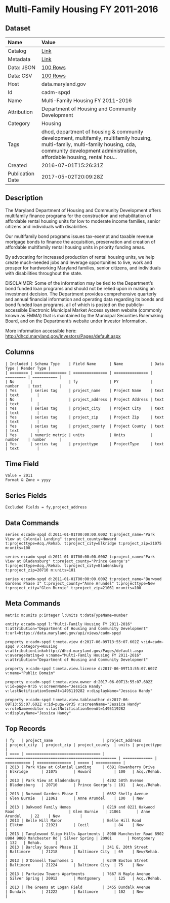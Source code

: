 # Multi-Family Housing FY 2011-2016

## Dataset

| Name | Value |
| :--- | :---- |
| Catalog | [Link](https://catalog.data.gov/dataset/multi-family-housing-fy-2011-2015) |
| Metadata | [Link](https://data.maryland.gov/api/views/cadm-spqd) |
| Data: JSON | [100 Rows](https://data.maryland.gov/api/views/cadm-spqd/rows.json?max_rows=100) |
| Data: CSV | [100 Rows](https://data.maryland.gov/api/views/cadm-spqd/rows.csv?max_rows=100) |
| Host | data.maryland.gov |
| Id | cadm-spqd |
| Name | Multi-Family Housing FY 2011-2016 |
| Attribution | Department of Housing and Community Development |
| Category | Housing |
| Tags | dhcd, department of housing & community development, multifamily, multifamily housing, multi-family, multi-family housing, cda, community development administration, affordable housing, rental hou... |
| Created | 2016-07-01T15:26:31Z |
| Publication Date | 2017-05-02T20:09:28Z |

## Description

The Maryland Department of Housing and Community Development offers multifamily finance programs for the construction and rehabilitation of affordable rental housing units for low to moderate income families, senior citizens and individuals with disabilities.

Our multifamily bond programs issues tax-exempt and taxable revenue mortgage bonds to finance the acquisition, preservation and creation of affordable multifamily rental housing units in priority funding areas.

By advocating for increased production of rental housing units, we help create much-needed jobs and leverage opportunities to live, work and prosper for hardworking Maryland families, senior citizens, and individuals with disabilities throughout the state.​

DISCLAIMER: Some of the information may be tied to the Department’s bond funded loan programs and should not be relied upon in making an investment decision. The Department provides comprehensive quarterly and annual financial information and operating data regarding its bonds and bond funded loan programs, all of which is posted on the publicly-accessible Electronic Municipal Market Access system website (commonly known as EMMA) that is maintained by the Municipal Securities Rulemaking Board, and on the Department’s website under Investor Information. 

More information accessible here: http://dhcd.maryland.gov/Investors/Pages/default.aspx

## Columns

```ls
| Included | Schema Type    | Field Name      | Name            | Data Type | Render Type |
| ======== | ============== | =============== | =============== | ========= | =========== |
| No       |                | fy              | FY              | number    | text        |
| Yes      | series tag     | project_name    | Project Name    | text      | text        |
| No       |                | project_address | Project Address | text      | text        |
| Yes      | series tag     | project_city    | Project City    | text      | text        |
| Yes      | series tag     | project_zip     | Project Zip     | text      | text        |
| Yes      | series tag     | project_county  | Project County  | text      | text        |
| Yes      | numeric metric | units           | Units           | number    | number      |
| Yes      | series tag     | projecttype     | ProjectType     | text      | text        |
```

## Time Field

```ls
Value = 2011
Format & Zone = yyyy
```

## Series Fields

```ls
Excluded Fields = fy,project_address
```

## Data Commands

```ls
series e:cadm-spqd d:2011-01-01T00:00:00.000Z t:project_name="Park View at Colonial Landing" t:project_county=Howard t:projecttype=Acq./Rehab. t:project_city=Elkridge t:project_zip=21075 m:units=100

series e:cadm-spqd d:2011-01-01T00:00:00.000Z t:project_name="Park View at Bladensburg" t:project_county="Prince George's" t:projecttype=Acq./Rehab. t:project_city=Bladensburg t:project_zip=20710 m:units=101

series e:cadm-spqd d:2011-01-01T00:00:00.000Z t:project_name="Burwood Gardens Phase I" t:project_county="Anne Arundel" t:projecttype=New t:project_city="Glen Burnie" t:project_zip=21061 m:units=100
```

## Meta Commands

```ls
metric m:units p:integer l:Units t:dataTypeName=number

entity e:cadm-spqd l:"Multi-Family Housing FY 2011-2016" t:attribution="Department of Housing and Community Development" t:url=https://data.maryland.gov/api/views/cadm-spqd

property e:cadm-spqd t:meta.view d:2017-06-09T13:55:07.602Z v:id=cadm-spqd v:category=Housing v:attributionLink=http://dhcd.maryland.gov/Pages/default.aspx v:averageRating=0 v:name="Multi-Family Housing FY 2011-2016" v:attribution="Department of Housing and Community Development"

property e:cadm-spqd t:meta.view.license d:2017-06-09T13:55:07.602Z v:name="Public Domain"

property e:cadm-spqd t:meta.view.owner d:2017-06-09T13:55:07.602Z v:id=pugw-9r35 v:screenName="Jessica Handy" v:lastNotificationSeenAt=1495119282 v:displayName="Jessica Handy"

property e:cadm-spqd t:meta.view.tableauthor d:2017-06-09T13:55:07.602Z v:id=pugw-9r35 v:screenName="Jessica Handy" v:roleName=editor v:lastNotificationSeenAt=1495119282 v:displayName="Jessica Handy"
```

## Top Records

```ls
| fy   | project_name                      | project_address                                   | project_city  | project_zip | project_county  | units | projecttype | 
| ==== | ================================= | ================================================= | ============= | =========== | =============== | ===== | =========== | 
| 2013 | Park View at Colonial Landing     | 6391 Rowanberry Drive                             | Elkridge      | 21075       | Howard          | 100   | Acq./Rehab. | 
| 2013 | Park View at Bladensburg          | 4202 58th Avenue                                  | Bladensburg   | 20710       | Prince George's | 101   | Acq./Rehab. | 
| 2013 | Burwood Gardens Phase I           | 6652 Shelly Avenue                                | Glen Burnie   | 21061       | Anne Arundel    | 100   | New         | 
| 2013 | Oakwood Family Homes              | 8219 and 8221 Oakwood Road                        | Glen Burnie   | 21061       | Anne Arundel    | 22    | New         | 
| 2013 | Belle Hill Manor                  | Belle Hill Road                                   | Elkton        | 21921       | Cecil           | 84    | New         | 
| 2013 | Tanglewood Sligo Hills Apartments | 8900 Manchester Road 8902 8904 9000 Manchester Rd | Silver Spring | 20901       | Montgomery      | 132   | Rehab.      | 
| 2013 | Barclay Square Phase II           | 341 E. 20th Street                                | Baltimore     | 21218       | Baltimore City  | 69    | New/Rehab.  | 
| 2013 | O'Donnell Townhomes 1             | 6349 Boston Street                                | Baltimore     | 21224       | Baltimore City  | 75    | New         | 
| 2013 | Parkview Towers Apartments        | 7667 N Maple Avenue                               | Silver Spring | 20912       | Montgomery      | 125   | Acq./Rehab. | 
| 2013 | The Greens at Logan Field         | 3455 Dundalk Avenue                               | Dundalk       | 21222       | Baltimore       | 102   | New         | 
```